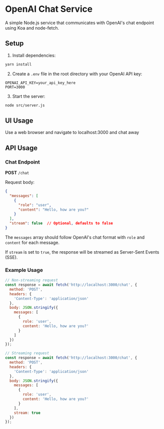 # OpenAI Chat Service

A simple Node.js service that communicates with OpenAI's chat endpoint using Koa and node-fetch.

## Setup

1. Install dependencies:
```bash
yarn install
```

2. Create a `.env` file in the root directory with your OpenAI API key:
```
OPENAI_API_KEY=your_api_key_here
PORT=3000
```

3. Start the server:
```bash
node src/server.js
```

## UI Usage
Use a web browser and navigate to localhost:3000 and chat away

## API Usage

### Chat Endpoint

**POST** `/chat`

Request body:
```json
{
  "messages": [
    {
      "role": "user",
      "content": "Hello, how are you?"
    }
  ],
  "stream": false  // Optional, defaults to false
}
```

The `messages` array should follow OpenAI's chat format with `role` and `content` for each message.

If `stream` is set to `true`, the response will be streamed as Server-Sent Events (SSE).

### Example Usage

```javascript
// Non-streaming request
const response = await fetch('http://localhost:3000/chat', {
  method: 'POST',
  headers: {
    'Content-Type': 'application/json'
  },
  body: JSON.stringify({
    messages: [
      {
        role: 'user',
        content: 'Hello, how are you?'
      }
    ]
  })
});

// Streaming request
const response = await fetch('http://localhost:3000/chat', {
  method: 'POST',
  headers: {
    'Content-Type': 'application/json'
  },
  body: JSON.stringify({
    messages: [
      {
        role: 'user',
        content: 'Hello, how are you?'
      }
    ],
    stream: true
  })
});
``` 
